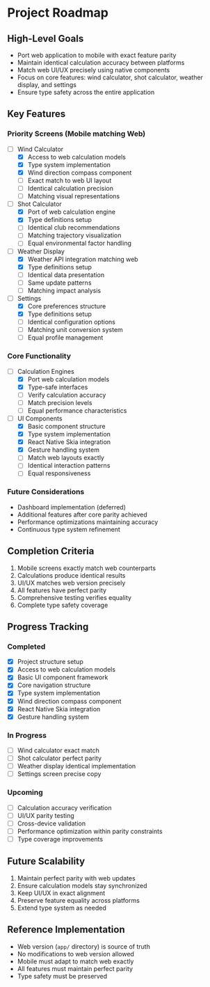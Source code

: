 # Project Roadmap

## High-Level Goals
- Port web application to mobile with exact feature parity
- Maintain identical calculation accuracy between platforms
- Match web UI/UX precisely using native components
- Focus on core features: wind calculator, shot calculator, weather display, and settings
- Ensure type safety across the entire application

## Key Features

### Priority Screens (Mobile matching Web)
- [ ] Wind Calculator
  - [x] Access to web calculation models
  - [x] Type system implementation
  - [x] Wind direction compass component
  - [ ] Exact match to web UI layout
  - [ ] Identical calculation precision
  - [ ] Matching visual representations

- [ ] Shot Calculator
  - [x] Port of web calculation engine
  - [x] Type definitions setup
  - [ ] Identical club recommendations
  - [ ] Matching trajectory visualization
  - [ ] Equal environmental factor handling

- [ ] Weather Display
  - [x] Weather API integration matching web
  - [x] Type definitions setup
  - [ ] Identical data presentation
  - [ ] Same update patterns
  - [ ] Matching impact analysis

- [ ] Settings
  - [x] Core preferences structure
  - [x] Type definitions setup
  - [ ] Identical configuration options
  - [ ] Matching unit conversion system
  - [ ] Equal profile management

### Core Functionality
- [ ] Calculation Engines
  - [x] Port web calculation models
  - [x] Type-safe interfaces
  - [ ] Verify calculation accuracy
  - [ ] Match precision levels
  - [ ] Equal performance characteristics

- [ ] UI Components
  - [x] Basic component structure
  - [x] Type system implementation
  - [x] React Native Skia integration
  - [x] Gesture handling system
  - [ ] Match web layouts exactly
  - [ ] Identical interaction patterns
  - [ ] Equal responsiveness

### Future Considerations
- Dashboard implementation (deferred)
- Additional features after core parity achieved
- Performance optimizations maintaining accuracy
- Continuous type system refinement

## Completion Criteria
1. Mobile screens exactly match web counterparts
2. Calculations produce identical results
3. UI/UX matches web version precisely
4. All features have perfect parity
5. Comprehensive testing verifies equality
6. Complete type safety coverage

## Progress Tracking

### Completed
- [x] Project structure setup
- [x] Access to web calculation models
- [x] Basic UI component framework
- [x] Core navigation structure
- [x] Type system implementation
- [x] Wind direction compass component
- [x] React Native Skia integration
- [x] Gesture handling system

### In Progress
- [ ] Wind calculator exact match
- [ ] Shot calculator perfect parity
- [ ] Weather display identical implementation
- [ ] Settings screen precise copy

### Upcoming
- [ ] Calculation accuracy verification
- [ ] UI/UX parity testing
- [ ] Cross-device validation
- [ ] Performance optimization within parity constraints
- [ ] Type coverage improvements

## Future Scalability
1. Maintain perfect parity with web updates
2. Ensure calculation models stay synchronized
3. Keep UI/UX in exact alignment
4. Preserve feature equality across platforms
5. Extend type system as needed

## Reference Implementation
- Web version (`app/` directory) is source of truth
- No modifications to web version allowed
- Mobile must adapt to match web exactly
- All features must maintain perfect parity
- Type safety must be preserved
